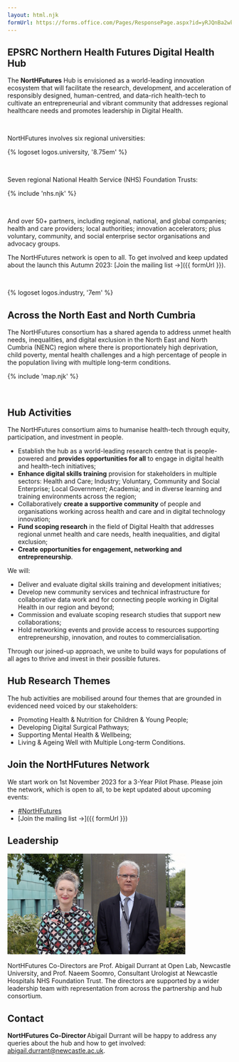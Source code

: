 ```yaml
---
layout: html.njk
formUrl: https://forms.office.com/Pages/ResponsePage.aspx?id=yRJQnBa2wkSpF2aBT74-h-sd_7IfUsBBq1o6Cc4k1QNUNUlGMDc4WTBHQjFHMktVWVJSVFBUOVNBUC4u
---
```


## EPSRC Northern Health Futures Digital Health Hub

The **NortHFutures** Hub is envisioned as a world-leading innovation ecosystem that will facilitate the research, development, and acceleration of responsibly designed, human-centred, and data-rich health-tech to cultivate an entrepreneurial and vibrant community that addresses regional healthcare needs and promotes leadership in Digital Health.

<br>

NortHFutures involves six regional universities:

{% logoset logos.university, '8.75em' %}

<br>

Seven regional National Health Service (NHS) Foundation Trusts:

{% include 'nhs.njk' %}

<br>

And over 50+ partners, including regional, national, and global companies; health and care providers; local authorities; innovation accelerators; plus voluntary, community, and social enterprise sector organisations and advocacy groups.

The NortHFutures network is open to all. To get involved and keep updated about the launch this Autumn 2023: [Join the mailing list →]({{ formUrl }}).

<br>

{% logoset logos.industry, '7em' %}

## Across the North East and North Cumbria

The NortHFutures consortium has a shared agenda to address unmet health needs, inequalities, and digital exclusion in the North East and North Cumbria (NENC) region where there is proportionately high deprivation, child poverty, mental health challenges and a high percentage of people in the population living with multiple long-term conditions.

{% include 'map.njk' %}

<br>

## Hub Activities

The NortHFutures consortium aims to humanise health-tech through equity, participation, and investment in people.

- Establish the hub as a world-leading research centre that is people-powered and **provides opportunities for all** to engage in digital health and health-tech initiatives;
- **Enhance digital skills training** provision for stakeholders in multiple sectors: Health and Care; Industry; Voluntary, Community and Social Enterprise; Local Government; Academia; and in diverse learning and training environments across the region;
- Collaboratively **create a supportive community** of people and organisations working across health and care and in digital technology innovation;
- **Fund scoping research** in the field of Digital Health that addresses regional unmet health and care needs, health inequalities, and digital exclusion;
- **Create opportunities for engagement, networking and entrepreneurship**.

We will:

- Deliver and evaluate digital skills training and development initiatives;
- Develop new community services and technical infrastructure for collaborative data work and for connecting people working in Digital Health in our region and beyond;
- Commission and evaluate scoping research studies that support new collaborations;
- Hold networking events and provide access to resources supporting entrepreneurship, innovation, and routes to commercialisation.

Through our joined-up approach, we unite to build ways for populations of all ages to thrive and invest in their possible futures.

## Hub Research Themes

The hub activities are mobilised around four themes that are grounded in evidenced need voiced by our stakeholders:

- Promoting Health & Nutrition for Children & Young People;
- Developing Digital Surgical Pathways;
- Supporting Mental Health & Wellbeing;
- Living & Ageing Well with Multiple Long-term Conditions.

## Join the NortHFutures Network

We start work on 1st November 2023 for a 3-Year Pilot Phase. Please join the network, which is open to all, to be kept updated about upcoming events:

- [#NortHFutures](https://twitter.com/search?q=%23NortHFutures)
- [Join the mailing list →]({{ formUrl }})

## Leadership

<img src="assets/leadership.jpg" alt="Leadership" width="400">

NortHFutures Co-Directors are Prof. Abigail Durrant at Open Lab, Newcastle University, and Prof. Naeem Soomro, Consultant Urologist at Newcastle Hospitals NHS Foundation Trust. The directors are supported by a wider leadership team with representation from across the partnership and hub consortium.

## Contact

**NortHFutures Co-Director** Abigail Durrant will be happy to address any queries about the hub and how to get involved: [abigail.durrant@newcastle.ac.uk](mailto:abigail.durrant@newcastle.ac.uk).
